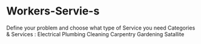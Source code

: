 # Workers-Servie-s
Define your problem and  choose what type of Service you need 
Categories & Services :
Electrical
Plumbing
Cleaning
Carpentry
Gardening
Satallite

